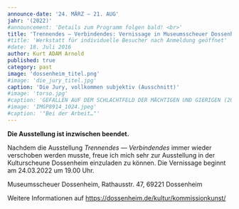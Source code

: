 ```yaml
---
announce-date: '24. MÄRZ – 21. AUG'
jahr: '(2022)'
#announcement: 'Details zum Programm folgen bald! <br>'
title: 'Trennendes — Verbindendes: Vernissage in Museumsscheuer Dossenheim'
#title: 'Werkstatt für individuelle Besucher nach Anmeldung geöffnet'
#date: 18. Juli 2016
author: Kurt ADAM Arnold
published: true
category: past
image: 'dossenheim_titel.png'
#image: 'die_jury_titel.jpg'
caption: 'Die Jury, vollkommen subjektiv (Ausschnitt)'
#image: 'torso.jpg'
#caption: 'GEFALLEN AUF DEM SCHLACHTFELD DER MÄCHTIGEN UND GIERIGEN (2016), gearbeitet aus drei mitteinander verbundenen Fichtestämmen'
#image: 'IMGP8914_1024.jpeg'
#caption: '"Bei der Arbeit…"'
---
```


**Die Ausstellung ist inzwischen beendet.**

Nachdem die Ausstellung _Trennendes — Verbindendes_ immer wieder verschoben werden musste, freue ich mich sehr zur Ausstellung in der Kulturscheune Dossenheim einzuladen zu können. Die Vernissage beginnt am 24.03.2022 um 19.00 Uhr.

Museumsscheuer Dossenheim, Rathausstr. 47, 69221 Dossenheim

Weitere Informationen auf https://dossenheim.de/kultur/kommissionkunst/
